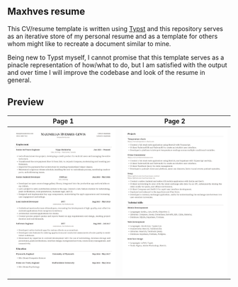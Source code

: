 ## Maxhves resume

This CV/resume template is written using [Typst](https://typst.app) and this repository serves as an iterative store of my personal resume and as a template for others whom might like to recreate a document similar to mine.

Being new to Typst myself, I cannot promise that this template serves as a pinacle representation of how/what to do, but I am satisfied with the output and over time I will improve the codebase and look of the resume in general.

## Preview

| Page 1 | Page 2 |
| ------ | ------ |
| ![maxhves resume page 1 preview](https://raw.githubusercontent.com/maxhves/maxhves-cv/main/output/mhl_cv_preview_p1.png) | ![maxhves resume page 2 preview](https://raw.githubusercontent.com/maxhves/maxhves-cv/main/output/mhl_cv_preview_p2.png) |
